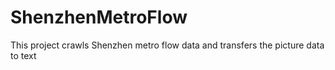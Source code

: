 # ShenzhenMetroFlow
 This project crawls Shenzhen metro flow data and transfers the picture data to text
